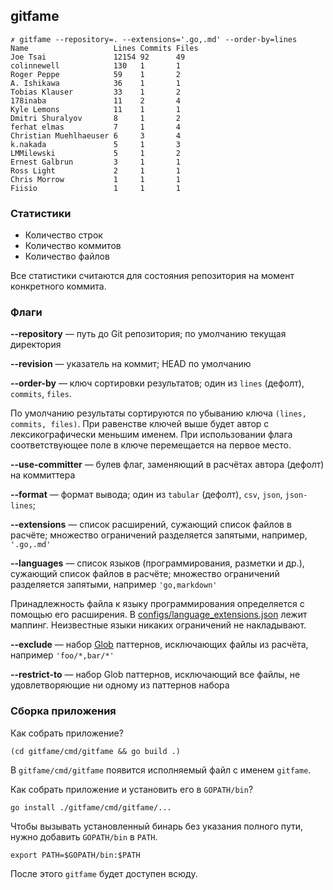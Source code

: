 ## gitfame

```
✗ gitfame --repository=. --extensions='.go,.md' --order-by=lines
Name                   Lines Commits Files
Joe Tsai               12154 92      49
colinnewell            130   1       1
Roger Peppe            59    1       2
A. Ishikawa            36    1       1
Tobias Klauser         33    1       2
178inaba               11    2       4
Kyle Lemons            11    1       1
Dmitri Shuralyov       8     1       2
ferhat elmas           7     1       4
Christian Muehlhaeuser 6     3       4
k.nakada               5     1       3
LMMilewski             5     1       2
Ernest Galbrun         3     1       1
Ross Light             2     1       1
Chris Morrow           1     1       1
Fiisio                 1     1       1
```

### Статистики

* Количество строк
* Количество коммитов
* Количество файлов

Все статистики считаются для состояния репозитория на момент конкретного коммита.


### Флаги

**--repository** — путь до Git репозитория; по умолчанию текущая директория

**--revision** — указатель на коммит; HEAD по умолчанию

**--order-by** — ключ сортировки результатов; один из `lines` (дефолт), `commits`, `files`.

По умолчанию результаты сортируются по убыванию ключа `(lines, commits, files)`.
При равенстве ключей выше будет автор с лексикографически меньшим именем.
При использовании флага соответствующее поле в ключе перемещается на первое место.

**--use-committer** — булев флаг, заменяющий в расчётах автора (дефолт) на коммиттера

**--format** — формат вывода; один из `tabular` (дефолт), `csv`, `json`, `json-lines`;

**--extensions** — список расширений, сужающий список файлов в расчёте; множество ограничений разделяется запятыми, например, `'.go,.md'`

**--languages** — список языков (программирования, разметки и др.), сужающий список файлов в расчёте; множество ограничений разделяется запятыми, например `'go,markdown'`

Принадлежность файла к языку программирования определяется с помощью его расширения.
В [configs/language_extensions.json](configs/language_extensions.json) лежит маппинг.
Неизвестные языки никаких ограничений не накладывают.

**--exclude** — набор [Glob](https://en.wikipedia.org/wiki/Glob_(programming)) паттернов, исключающих файлы из расчёта, например `'foo/*,bar/*'`

**--restrict-to** — набор Glob паттернов, исключающий все файлы, не удовлетворяющие ни одному из паттернов набора

### Сборка приложения

Как собрать приложение?
```
(cd gitfame/cmd/gitfame && go build .)
```
В `gitfame/cmd/gitfame` появится исполняемый файл с именем `gitfame`.

Как собрать приложение и установить его в `GOPATH/bin`?
```
go install ./gitfame/cmd/gitfame/...
```

Чтобы вызывать установленный бинарь без указания полного пути, нужно добавить `GOPATH/bin` в `PATH`.
```
export PATH=$GOPATH/bin:$PATH
```

После этого `gitfame` будет доступен всюду.
